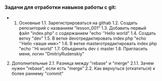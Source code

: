 ### Задачи для отработки навыков работы с git:

- 1. Основные
1.1. Зарегистрироваться на githab
1.2. Создать репозиторий с названием "lesson_001"
1.3. Добавить первый файл "index.php" с содержанием "echo ''Hello world"
1.4. Создать ветку "dev"
1.5. В ветке devотредактировать index.php "echo ''Hello <ваше имя>"
1.6. В ветке masterотредактировать index.php "echo ''Hi world"
1.7. Объединить dev с master
1.8. Пригласить меня, логин "DmitriyRudenskiy"

2. Дополнительные
2.1. Разница между "rebase" и "merge"
2.1.1. Зачем нужен "rebase", если есть "merge"
2.2. Как вернуться (откатиться) к более раннему "commit"